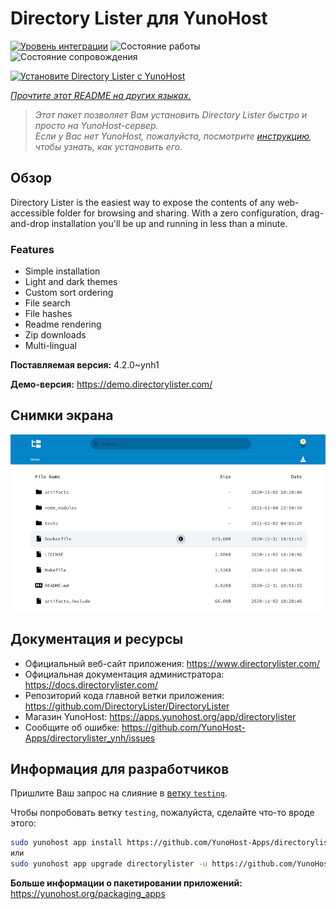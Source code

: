 <!--
Важно: этот README был автоматически сгенерирован <https://github.com/YunoHost/apps/tree/master/tools/readme_generator>
Он НЕ ДОЛЖЕН редактироваться вручную.
-->

# Directory Lister для YunoHost

[![Уровень интеграции](https://dash.yunohost.org/integration/directorylister.svg)](https://ci-apps.yunohost.org/ci/apps/directorylister/) ![Состояние работы](https://ci-apps.yunohost.org/ci/badges/directorylister.status.svg) ![Состояние сопровождения](https://ci-apps.yunohost.org/ci/badges/directorylister.maintain.svg)

[![Установите Directory Lister с YunoHost](https://install-app.yunohost.org/install-with-yunohost.svg)](https://install-app.yunohost.org/?app=directorylister)

*[Прочтите этот README на других языках.](./ALL_README.md)*

> *Этот пакет позволяет Вам установить Directory Lister быстро и просто на YunoHost-сервер.*  
> *Если у Вас нет YunoHost, пожалуйста, посмотрите [инструкцию](https://yunohost.org/install), чтобы узнать, как установить его.*

## Обзор

Directory Lister is the easiest way to expose the contents of any web-accessible folder for browsing and sharing. With a zero configuration, drag-and-drop installation you'll be up and running in less than a minute.

### Features

- Simple installation
- Light and dark themes
- Custom sort ordering
- File search
- File hashes
- Readme rendering
- Zip downloads
- Multi-lingual


**Поставляемая версия:** 4.2.0~ynh1

**Демо-версия:** <https://demo.directorylister.com/>

## Снимки экрана

![Снимок экрана Directory Lister](./doc/screenshots/Screenshot.png)

## Документация и ресурсы

- Официальный веб-сайт приложения: <https://www.directorylister.com/>
- Официальная документация администратора: <https://docs.directorylister.com/>
- Репозиторий кода главной ветки приложения: <https://github.com/DirectoryLister/DirectoryLister>
- Магазин YunoHost: <https://apps.yunohost.org/app/directorylister>
- Сообщите об ошибке: <https://github.com/YunoHost-Apps/directorylister_ynh/issues>

## Информация для разработчиков

Пришлите Ваш запрос на слияние в [ветку `testing`](https://github.com/YunoHost-Apps/directorylister_ynh/tree/testing).

Чтобы попробовать ветку `testing`, пожалуйста, сделайте что-то вроде этого:

```bash
sudo yunohost app install https://github.com/YunoHost-Apps/directorylister_ynh/tree/testing --debug
или
sudo yunohost app upgrade directorylister -u https://github.com/YunoHost-Apps/directorylister_ynh/tree/testing --debug
```

**Больше информации о пакетировании приложений:** <https://yunohost.org/packaging_apps>
